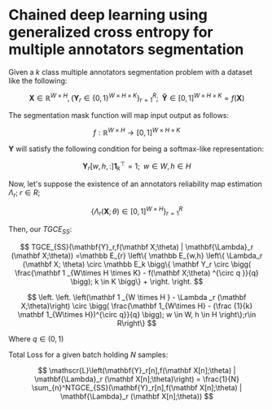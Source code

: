 # Chained deep learning using generalized cross entropy for multiple annotators segmentation

Given a $k$ class multiple annotators segmentation problem with a dataset like the following:

$$
\mathbf X \in \mathbb{R}^{W \times H}, \{ \mathbf Y_r \in \{0,1\}^{W \times H \times K} \}_{r=1}^R; \;\; \mathbf {\hat Y} \in [0,1]^{W\times H \times K} = f(\mathbf X)
$$

The segmentation mask function will map input output as follows:

$$
f: \mathbb  R ^{W\times H} \to [0,1]^{W\times H\times K}
$$

$\mathbf Y$ will satisfy the following condition for being a softmax-like representation:

$$
\mathbf Y_r[w,h,:] \mathbf{1} ^ \top _ k = 1; \;\; w \in W, h \in H
$$

Now, let's suppose the existence of an annotators reliability map estimation $\Lambda_r; \; r \in R$;

$$
\bigg\{ \Lambda_r (\mathbf X; \theta ) \in [0,1] ^{W\times H} \bigg\}_{r=1}^R
$$

Then, our $TGCE_{SS}$:

$$
TGCE_{SS}(\mathbf{Y}_r,f(\mathbf X;\theta) | \mathbf{\Lambda}_r (\mathbf X;\theta)) =\mathbb E_{r} \left\{ \mathbb E_{w,h} \left\{ \Lambda_r (\mathbf X; \theta) \circ \mathbb E_k \bigg\{    \mathbf Y_r \circ \bigg( \frac{\mathbf 1 _{W\times H \times K} - f(\mathbf X;\theta) ^{\circ q }}{q} \bigg); k \in K  \bigg\}  + \right. \right.
$$

$$
\left. \left. \left(\mathbf 1 _{W \times H } - \Lambda _r (\mathbf X;\theta)\right) \circ \bigg(   \frac{\mathbf 1_{W\times H} - (\frac {1}{k} \mathbf 1_{W\times H})^{\circ q}}{q} \bigg); w \in W, h \in H \right\};r\in R\right\}
$$

Where $q \in (0,1)$

Total Loss for a given batch holding $N$ samples:

$$
\mathscr{L}\left(\mathbf{Y}_r[n],f(\mathbf X[n];\theta) | \mathbf{\Lambda}_r (\mathbf X[n];\theta)\right)  = \frac{1}{N} \sum_{n}^NTGCE_{SS}(\mathbf{Y}_r[n],f(\mathbf X[n];\theta) | \mathbf{\Lambda}_r (\mathbf X[n];\theta))
$$
